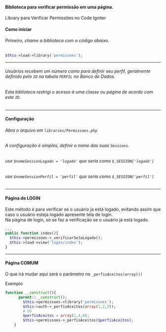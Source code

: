 #### Biblioteca para verificar permissão em uma página.
Library para Verificar Permissões no Code Igniter

#### Como iniciar
###### Primeiro, chame a biblioteca com o código abaixo.
```php
$this->load->library('permissoes'); 
```
---
###### Usuários recebem um número como para definir seu perfil, geralmente definido pelo `ID` na tabela `PERFIL` no Banco de Dados.
###### Esta biblioteca restrigi o acesso à uma classe ou página de acordo com este `ID`.
---
#### Configuração
###### Abra o arquivo em `libraries/Permissoes.php`   
###### A configuração é simples, definir o nome das suas `Sessions`.   
###### use `$nomeSessionLogado = 'logado'` que seria como `$_SESSION['logado']`   
###### use `$nomeSessionPerfil = 'perfil'` que seria como `$_SESSION['perfil']`   
---
#### Página de LOGIN
Este método é para verificar se o usuário ja está logado, evitando assim que caso o usuário esteja logado apresente tela de login.   
Na página de login, só se faz a verificação se o usuário já está logado.

```php
...
public function index(){   
  $this->permissoes->_verificarSeJaLogado();
  $this->load->view('login/index');   
}
```
  
------

#### Página COMUM
O que irá mudar aqui será o parâmetro no `_perfisAceitos(array())`


Exemplo
```php
function __construct(){   
      parent::__construct();   
        $this->permissoes->library('permissoes');    
        $this->auth->_perfisAceitos(array(1,2,3)); 
        # OU
        $perfisAceitos = array(1,4,6);
        $this->permissoes->_perfisAceitos($perfisAceitos);
    }
```
